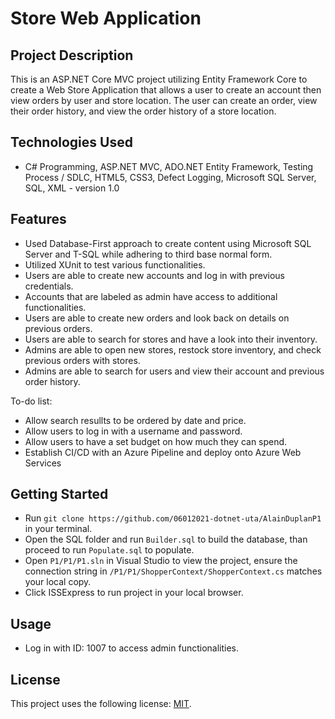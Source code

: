# Store Web Application

## Project Description

This is an ASP.NET Core MVC project utilizing Entity Framework Core to create a Web Store Application that allows a user to create an account then view orders by user and store location. The user can create an order, view their order history, and view the order history of a store location.

## Technologies Used

* C# Programming, ASP.NET MVC, ADO.NET Entity Framework, Testing Process / SDLC, HTML5, CSS3, Defect Logging, Microsoft SQL Server, SQL, XML - version 1.0

## Features

* Used Database-First approach to create content using Microsoft SQL Server and T-SQL while adhering to third base normal form.
* Utilized XUnit to test various functionalities.
* Users are able to create new accounts and log in with previous credentials.
* Accounts that are labeled as admin have access to additional functionalities.
* Users are able to create new orders and look back on details on previous orders.
* Users are able to search for stores and have a look into their inventory.
* Admins are able to open new stores, restock store inventory, and check previous orders with stores.
* Admins are able to search for users and view their account and previous order history.

To-do list:
* Allow search resullts to be ordered by date and price.
* Allow users to log in with a username and password.
* Allow users to have a set budget on how much they can spend.
* Establish CI/CD with an Azure Pipeline and deploy onto Azure Web Services

## Getting Started
   
* Run `git clone https://github.com/06012021-dotnet-uta/AlainDuplanP1` in your terminal.
* Open the SQL folder and run `Builder.sql`  to build the database, than proceed to run `Populate.sql` to populate.
* Open `P1/P1/P1.sln` in Visual Studio to view the project, ensure the connection string in `/P1/P1/ShopperContext/ShopperContext.cs` matches your local copy.
* Click ISSExpress to run project in your local browser.

## Usage

* Log in with ID: 1007 to access admin functionalities.

## License

This project uses the following license: [MIT](https://opensource.org/licenses/MIT).

